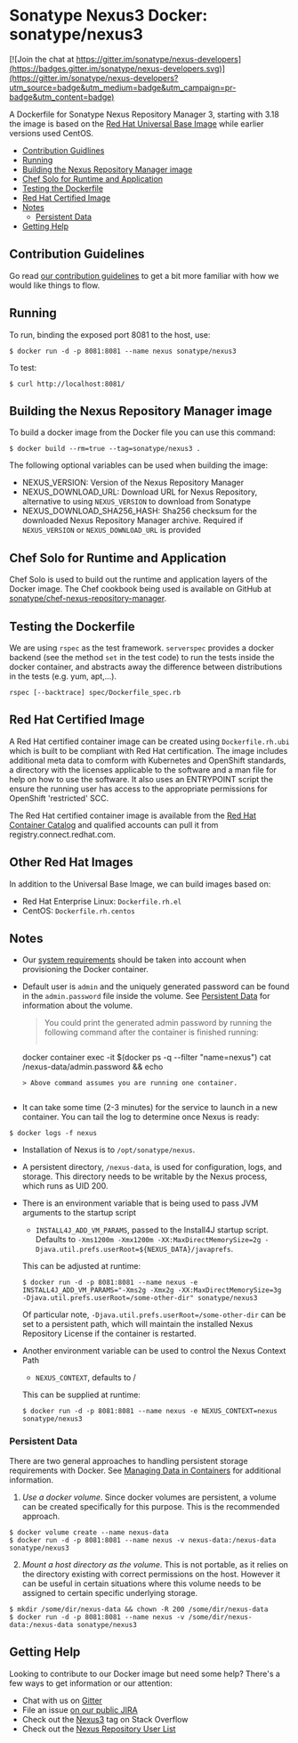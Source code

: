 <!--

  Copyright (c) 2016-present Sonatype, Inc.

  Licensed under the Apache License, Version 2.0 (the "License");
  you may not use this file except in compliance with the License.
  You may obtain a copy of the License at

        http://www.apache.org/licenses/LICENSE-2.0

  Unless required by applicable law or agreed to in writing, software
  distributed under the License is distributed on an "AS IS" BASIS,
  WITHOUT WARRANTIES OR CONDITIONS OF ANY KIND, either express or implied.
  See the License for the specific language governing permissions and
  limitations under the License.

-->

# Sonatype Nexus3 Docker: sonatype/nexus3

[![Join the chat at https://gitter.im/sonatype/nexus-developers](https://badges.gitter.im/sonatype/nexus-developers.svg)](https://gitter.im/sonatype/nexus-developers?utm_source=badge&utm_medium=badge&utm_campaign=pr-badge&utm_content=badge)

A Dockerfile for Sonatype Nexus Repository Manager 3, starting with 3.18 the image is based on the [Red Hat Universal Base Image](https://www.redhat.com/en/blog/introducing-red-hat-universal-base-image) while earlier versions used CentOS.

* [Contribution Guidlines](#contribution-guidelines)
* [Running](#running)
* [Building the Nexus Repository Manager image](#building-the-nexus-repository-manager-image)
* [Chef Solo for Runtime and Application](#chef-solo-for-runtime-and-application)
* [Testing the Dockerfile](#testing-the-dockerfile)
* [Red Hat Certified Image](#red-hat-certified-image)
* [Notes](#notes)
  * [Persistent Data](#persistent-data)
* [Getting Help](#getting-help)

## Contribution Guidelines

Go read [our contribution guidelines](https://github.com/sonatype/docker-nexus3/blob/master/.github/CONTRIBUTING.md) to get a bit more familiar with how
we would like things to flow.

## Running

To run, binding the exposed port 8081 to the host, use:

```
$ docker run -d -p 8081:8081 --name nexus sonatype/nexus3
```

To test:

```
$ curl http://localhost:8081/
```

## Building the Nexus Repository Manager image

To build a docker image from the Docker file you can use this command:

```
$ docker build --rm=true --tag=sonatype/nexus3 .
```

The following optional variables can be used when building the image:

- NEXUS_VERSION: Version of the Nexus Repository Manager
- NEXUS_DOWNLOAD_URL: Download URL for Nexus Repository, alternative to using `NEXUS_VERSION` to download from Sonatype
- NEXUS_DOWNLOAD_SHA256_HASH: Sha256 checksum for the downloaded Nexus Repository Manager archive. Required if `NEXUS_VERSION`
 or `NEXUS_DOWNLOAD_URL` is provided

## Chef Solo for Runtime and Application

Chef Solo is used to build out the runtime and application layers of the Docker image. The Chef cookbook being used is available
on GitHub at [sonatype/chef-nexus-repository-manager](https://github.com/sonatype/chef-nexus-repository-manager).

## Testing the Dockerfile

We are using `rspec` as the test framework. `serverspec` provides a docker backend (see the method `set` in the test code)
 to run the tests inside the docker container, and abstracts away the difference between distributions in the tests
 (e.g. yum, apt,...).

    rspec [--backtrace] spec/Dockerfile_spec.rb

## Red Hat Certified Image

A Red Hat certified container image can be created using `Dockerfile.rh.ubi` which is built to be compliant with Red Hat certification.
The image includes additional meta data to comform with Kubernetes and OpenShift standards, a directory with the
licenses applicable to the software and a man file for help on how to use the software. It also uses an ENTRYPOINT
script the ensure the running user has access to the appropriate permissions for OpenShift 'restricted' SCC. 

The Red Hat certified container image is available from the 
[Red Hat Container Catalog](https://access.redhat.com/containers/#/registry.connect.redhat.com/sonatype/nexus-repository-manager)
and qualified accounts can pull it from registry.connect.redhat.com.

## Other Red Hat Images

In addition to the Universal Base Image, we can build images based on:
* Red Hat Enterprise Linux: `Dockerfile.rh.el`
* CentOS: `Dockerfile.rh.centos`

## Notes

* Our [system requirements](https://help.sonatype.com/display/NXRM3/System+Requirements) should be taken into account when provisioning the Docker container.
* Default user is `admin` and the uniquely generated password can be found in the `admin.password` file inside the volume. See [Persistent Data](#user-content-persistent-data) for information about the volume.
  
  > You could print the generated admin password by running the following command after the container is finished running:
  > 
  > ```sh
  docker container exec -it $(docker ps -q --filter "name=nexus") cat /nexus-data/admin.password && echo
  ```
  > Above command assumes you are running one container.


* It can take some time (2-3 minutes) for the service to launch in a
new container.  You can tail the log to determine once Nexus is ready:

```
$ docker logs -f nexus
```

* Installation of Nexus is to `/opt/sonatype/nexus`.  

* A persistent directory, `/nexus-data`, is used for configuration,
logs, and storage. This directory needs to be writable by the Nexus
process, which runs as UID 200.

* There is an environment variable that is being used to pass JVM arguments to the startup script

  * `INSTALL4J_ADD_VM_PARAMS`, passed to the Install4J startup script. Defaults to `-Xms1200m -Xmx1200m -XX:MaxDirectMemorySize=2g -Djava.util.prefs.userRoot=${NEXUS_DATA}/javaprefs`.

  This can be adjusted at runtime:

  ```
  $ docker run -d -p 8081:8081 --name nexus -e INSTALL4J_ADD_VM_PARAMS="-Xms2g -Xmx2g -XX:MaxDirectMemorySize=3g  -Djava.util.prefs.userRoot=/some-other-dir" sonatype/nexus3
  ```

  Of particular note, `-Djava.util.prefs.userRoot=/some-other-dir` can be set to a persistent path, which will maintain
  the installed Nexus Repository License if the container is restarted.

* Another environment variable can be used to control the Nexus Context Path

  * `NEXUS_CONTEXT`, defaults to /

  This can be supplied at runtime:

  ```
  $ docker run -d -p 8081:8081 --name nexus -e NEXUS_CONTEXT=nexus sonatype/nexus3
  ```

### Persistent Data

There are two general approaches to handling persistent storage requirements
with Docker. See [Managing Data in Containers](https://docs.docker.com/engine/tutorials/dockervolumes/)
for additional information.

  1. *Use a docker volume*.  Since docker volumes are persistent, a volume can be created specifically for
  this purpose.  This is the recommended approach.  

  ```
  $ docker volume create --name nexus-data
  $ docker run -d -p 8081:8081 --name nexus -v nexus-data:/nexus-data sonatype/nexus3
  ```

  2. *Mount a host directory as the volume*.  This is not portable, as it
  relies on the directory existing with correct permissions on the host.
  However it can be useful in certain situations where this volume needs
  to be assigned to certain specific underlying storage.  

  ```
  $ mkdir /some/dir/nexus-data && chown -R 200 /some/dir/nexus-data
  $ docker run -d -p 8081:8081 --name nexus -v /some/dir/nexus-data:/nexus-data sonatype/nexus3
  ```

## Getting Help

Looking to contribute to our Docker image but need some help? There's a few ways to get information or our attention:

* Chat with us on [Gitter](https://gitter.im/sonatype/nexus-developers)
* File an issue [on our public JIRA](https://issues.sonatype.org/projects/NEXUS/)
* Check out the [Nexus3](http://stackoverflow.com/questions/tagged/nexus3) tag on Stack Overflow
* Check out the [Nexus Repository User List](https://groups.google.com/a/glists.sonatype.com/forum/?hl=en#!forum/nexus-users)
